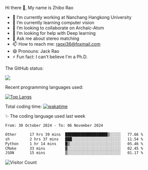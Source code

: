 Hi there 👋, My name is Zhibo Rao
- 🔭 I’m currently working at Nanchang Hangkong University
- 🌱 I’m currently learning computer vision
- 👯 I’m looking to collaborate on Archaic-Atom
- 🤔 I’m looking for help with Deep learning
- 💬 Ask me about stereo matching
- 📫 How to reach me: raoxi36@foxmail.com
- 😄 Pronouns: Jack Rao
- ⚡ Fun fact: I can't believe I'm a Ph.D.

The GitHub status:

![](https://github-readme-stats.vercel.app/api?username=ZhiboRao)

Recent programming languages used:

[![Top Langs](https://github-readme-stats.vercel.app/api/top-langs/?username=ZhiboRao&layout=compact)](https://github.com/anuraghazra/github-readme-stats)

Total coding time: [![wakatime](https://wakatime.com/badge/user/51ec5ec7-4742-4243-9eea-732ade32c0b7.svg)](https://wakatime.com/@51ec5ec7-4742-4243-9eea-732ade32c0b7)

✨ The coding language used last week 
<!--START_SECTION:waka-->

```txt
From: 30 October 2024 - To: 06 November 2024

Other      17 hrs 39 mins  ███████████████████▒░░░░░   77.66 %
sh         2 hrs 37 mins   ███░░░░░░░░░░░░░░░░░░░░░░   11.54 %
Python     1 hr 14 mins    █▒░░░░░░░░░░░░░░░░░░░░░░░   05.46 %
CMake      33 mins         ▓░░░░░░░░░░░░░░░░░░░░░░░░   02.45 %
JSON       15 mins         ▒░░░░░░░░░░░░░░░░░░░░░░░░   01.17 %
```

<!--END_SECTION:waka-->

![Visitor Count](https://profile-counter.glitch.me/Raohaocheng/count.svg)
